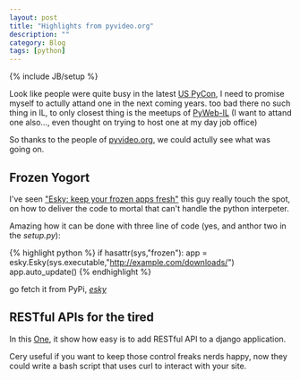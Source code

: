 ```yaml
---
layout: post
title: "Highlights from pyvideo.org"
description: ""
category: Blog
tags: [python]
---
```

{% include JB/setup %}

Look like people were quite busy in the latest [US PyCon](https://us.pycon.org/2012/), 
I need to promise myself to actully attand one in the next coming years.
too bad there no such thing in IL, to only closest thing is the meetups of [PyWeb-IL](https://groups.google.com/forum/?fromgroups#!forum/pyweb-il) 
(I want to attand one also..., even thought on trying to host one at my day job office)

So thanks to the people of [pyvideo.org](http://pyvideo.org/), we could actully see what was going on.

## Frozen Yogort ##
I've seen ["Esky: keep your frozen apps fresh"](http://pyvideo.org/video/470/pyconau-2010--esky--keep-your-frozen-apps-fresh)
this guy really touch the spot, on how to deliver the code to mortal that can't handle the python interpeter.

Amazing how it can be done with three line of code (yes, and anthor two in the *setup.py*):

{% highlight python %}
if hasattr(sys,"frozen"):
	app = esky.Esky(sys.executable,"http://example.com/downloads/")
	app.auto_update()
{% endhighlight %}

go fetch it from PyPi, *[esky](http://pypi.python.org/pypi/esky/)*

## RESTful APIs for the tired ##

In this [One](http://pyvideo.org/video/90/djangocon-2011--building-apis-in-django-with-tast),
it show how easy is to add RESTful API to a django application.

Cery useful if you want to keep those control freaks nerds happy, 
now they could write a bash script that uses curl to interact with your site.